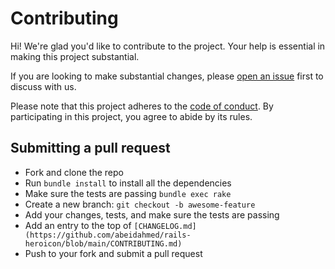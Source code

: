 # Contributing

Hi! We're glad you'd like to contribute to the project. Your help is essential
in making this project substantial.

If you are looking to make substantial changes, please [open an issue](https://github.com/abeidahmed/rails-heroicon/issues/new)
first to discuss with us.

Please note that this project adheres to the [code of conduct](https://github.com/abeidahmed/rails-heroicon/blob/main/CODE_OF_CONDUCT.md).
By participating in this project, you agree to abide by its rules.

## Submitting a pull request

- Fork and clone the repo
- Run `bundle install` to install all the dependencies
- Make sure the tests are passing `bundle exec rake`
- Create a new branch: `git checkout -b awesome-feature`
- Add your changes, tests, and make sure the tests are passing
- Add an entry to the top of `[CHANGELOG.md](https://github.com/abeidahmed/rails-heroicon/blob/main/CONTRIBUTING.md)`
- Push to your fork and submit a pull request
